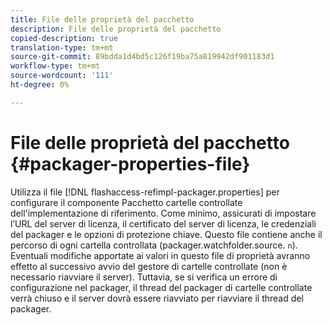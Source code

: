 ```yaml
---
title: File delle proprietà del pacchetto
description: File delle proprietà del pacchetto
copied-description: true
translation-type: tm+mt
source-git-commit: 89bdda1d4bd5c126f19ba75a819942df901183d1
workflow-type: tm+mt
source-wordcount: '111'
ht-degree: 0%

---
```



# File delle proprietà del pacchetto {#packager-properties-file}

Utilizza il file [!DNL flashaccess-refimpl-packager.properties] per configurare il componente Pacchetto cartelle controllate dell&#39;implementazione di riferimento. Come minimo, assicurati di impostare l’URL del server di licenza, il certificato del server di licenza, le credenziali del packager e le opzioni di protezione chiave. Questo file contiene anche il percorso di ogni cartella controllata (packager.watchfolder.source. `n`). Eventuali modifiche apportate ai valori in questo file di proprietà avranno effetto al successivo avvio del gestore di cartelle controllate (non è necessario riavviare il server). Tuttavia, se si verifica un errore di configurazione nel packager, il thread del packager di cartelle controllate verrà chiuso e il server dovrà essere riavviato per riavviare il thread del packager.

